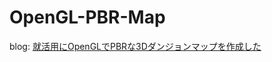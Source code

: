 # OpenGL-PBR-Map

blog: [就活用にOpenGLでPBRな3Dダンジョンマップを作成した](https://matcha-choco010.net/2020/03/29/opengl-pbr-map/)
